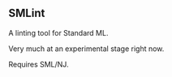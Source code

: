 ## SMLint

A linting tool for Standard ML.

Very much at an experimental stage right now.

Requires SML/NJ.
